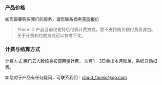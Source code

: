 ### 产品价格
如您需要购买我们的服务，请您联系商务[获取报价](https://intl.cloud.tencent.com/contact-us)


>?Face ID 产品目前仅支持后付费计费方式，暂不支持购买预付费资源包。关于计费和付款方式可以参考下文。

### 计费与结算方式
计费方式
腾讯云人脸核身按调用量计费。
次月1 - 3日会出本月账单，系统自动扣费。

如您对于产品有任何疑问，可联系我们：cloud_faceid@qq.com
